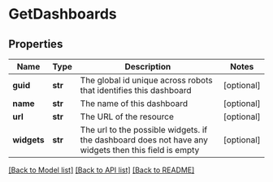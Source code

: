 # GetDashboards

## Properties
Name | Type | Description | Notes
------------ | ------------- | ------------- | -------------
**guid** | **str** | The global id unique across robots that identifies this dashboard | [optional] 
**name** | **str** | The name of this dashboard | [optional] 
**url** | **str** | The URL of the resource | [optional] 
**widgets** | **str** | The url to the possible widgets. if the dashboard does not have any widgets then this field is empty | [optional] 

[[Back to Model list]](../README.md#documentation-for-models) [[Back to API list]](../README.md#documentation-for-api-endpoints) [[Back to README]](../README.md)

